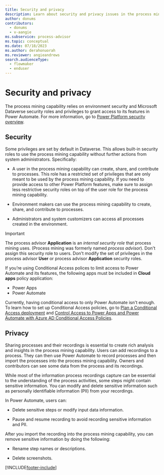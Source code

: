 ```yaml
---
title: Security and privacy
description: Learn about security and privacy issues in the process mining capability.
author: donums
contributors:
  - donums
  - v-aangie 
ms.subservice: process-advisor
ms.topic: conceptual
ms.date: 07/18/2023
ms.author: derahonuorah
ms.reviewer: angieandrews
search.audienceType: 
  - flowmaker
  - enduser
---
```


# Security and privacy

The process mining capability relies on environment security and Microsoft Dataverse security roles and privileges to grant access to its features in Power Automate. For more information, go to [Power Platform security overview](/power-platform/admin/wp-security).

## Security

Some privileges are set by default in Dataverse. This allows built-in security roles to use the process mining capability without further actions from system administrators. Specifically:

- A user in the process mining capability can create, share, and contribute to processes. This role has a restricted set of privileges that are only meant to be used by the process mining capability. If you need to provide access to other Power Platform features, make sure to assign less restrictive security roles on top of the user role for the process mining capability.

- Environment makers can use the process mining capability to create, share, and contribute to processes.

- Administrators and system customizers can access all processes created in the environment.

> [!IMPORTANT]
> The process advisor **Application** is an *internal security role* that process mining uses. (Process mining was formerly named *process advisor*). Don't assign this security role to users. Don't modify the set of privileges in the process advisor **User** or process advisor **Application** security roles.
>
> If you’re using Conditional Access polices to limit access to Power Automate and its features, the following apps must be included in **Cloud apps** policy application:
>
> - Power Apps
> - Power Automate
>
> Currently, having conditional access to only Power Automate isn't enough. To learn how to set up Conditional Access policies, go to [Plan a Conditional Access deployment](/azure/active-directory/conditional-access/plan-conditional-access) and [Control Access to Power Apps and Power Automate with Azure AD Conditional Access Policies](https://devblogs.microsoft.com/premier-developer/control-access-to-power-apps-and-power-automate-with-azure-ad-conditional-access-policies/#:~:text=Control%20Access%20to%20Power%20Apps%20and%20Power%20Automate,a%20Conditional%20Access%20Policy.%20...%204%20Summary.%20).

## Privacy

Sharing processes and their recordings is essential to create rich analysis and insights in the process mining capability. Users can add recordings to a process. They can then use Power Automate to record processes and then import the processes into the process mining capability. Owners and contributors can see some data from the process and its recordings.

While most of the information process recordings capture can be essential to the understanding of the process activities, some steps might contain sensitive information. You can modify and delete sensitive information such as personally identifiable information (PII) from your recordings.

In Power Automate, users can:

- Delete sensitive steps or modify input data information.

- Pause and resume recording to avoid recording sensitive information and PII.

After you import the recording into the process mining capability, you can remove sensitive information by doing the following:

- Rename step names or descriptions.

- Delete screenshots.

[!INCLUDE[footer-include](includes/footer-banner.md)]
